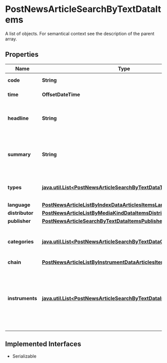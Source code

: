 

# PostNewsArticleSearchByTextDataItems

A list of objects. For semantical context see the description of the parent array.

## Properties

Name | Type | Description | Notes
------------ | ------------- | ------------- | -------------
**code** | **String** | Identifier of the news article. |  [optional]
**time** | **OffsetDateTime** | Date and time of the news article. |  [optional]
**headline** | **String** | Headline of the news article represented as text with HTML entity encoding but without HTML tags. |  [optional]
**summary** | **String** | Textual summary of the body of the news article or &#x60;null&#x60; if no summary was provided by the news article distributor. |  [optional]
**types** | [**java.util.List&lt;PostNewsArticleSearchByTextDataTypesItems&gt;**](PostNewsArticleSearchByTextDataTypesItems.md) | Types of news article. See endpoint &#x60;/news/article/type/list&#x60; for possible values. |  [optional]
**language** | [**PostNewsArticleListByIndexDataArticlesItemsLanguage**](PostNewsArticleListByIndexDataArticlesItemsLanguage.md) |  |  [optional]
**distributor** | [**PostNewsArticleListByMediaKindDataItemsDistributor**](PostNewsArticleListByMediaKindDataItemsDistributor.md) |  |  [optional]
**publisher** | [**PostNewsArticleSearchByTextDataItemsPublisher**](PostNewsArticleSearchByTextDataItemsPublisher.md) |  |  [optional]
**categories** | [**java.util.List&lt;PostNewsArticleSearchByTextDataCategoriesItems&gt;**](PostNewsArticleSearchByTextDataCategoriesItems.md) | Categories related to the news article. See endpoint &#x60;/category/list&#x60; for possible values. |  [optional]
**chain** | [**PostNewsArticleListByInstrumentDataArticlesItemsChain**](PostNewsArticleListByInstrumentDataArticlesItemsChain.md) |  |  [optional]
**instruments** | [**java.util.List&lt;PostNewsArticleSearchByTextDataInstrumentsItems&gt;**](PostNewsArticleSearchByTextDataInstrumentsItems.md) | Set of stock instruments related to the article. The set is not updated in the course of corporate actions, e.g. when the related company obtains a new instrument after a spin-off. |  [optional]


## Implemented Interfaces

* Serializable


